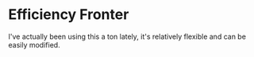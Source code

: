 # Efficiency Fronter

I've actually been using this a ton lately, it's relatively flexible and can be easily modified.

